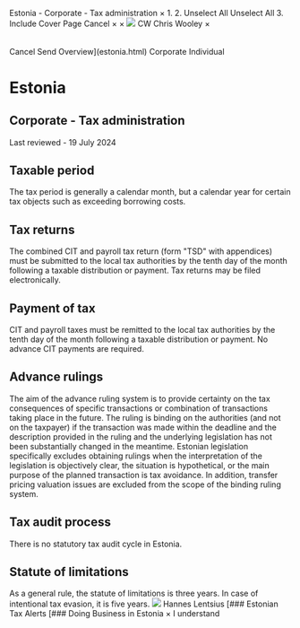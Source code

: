Estonia - Corporate - Tax administration
×
1.
2.
Unselect All
Unselect All
3.
Include Cover Page
Cancel
×
×
![](-/media/world-wide-tax-summaries/attachments/global---chris-wooley.ashx%3Frev=ac5e5f3223b34096b1afc2a6009c7320&revision=ac5e5f32-23b3-4096-b1af-c2a6009c7320&hash=859B7ADC84DC2CBEC9760E9E6EE7DE6D0A8BFCDF)
CW
Chris Wooley
×
######
Cancel
Send
Overview](estonia.html)
Corporate
Individual
# Estonia
## Corporate - Tax administration
Last reviewed - 19 July 2024
## Taxable period
The tax period is generally a calendar month, but a calendar year for certain tax objects such as exceeding borrowing costs.
## Tax returns
The combined CIT and payroll tax return (form "TSD" with appendices) must be submitted to the local tax authorities by the tenth day of the month following a taxable distribution or payment. Tax returns may be filed electronically.
## Payment of tax
CIT and payroll taxes must be remitted to the local tax authorities by the tenth day of the month following a taxable distribution or payment. No advance CIT payments are required.
## Advance rulings
The aim of the advance ruling system is to provide certainty on the tax consequences of specific transactions or combination of transactions taking place in the future. The ruling is binding on the authorities (and not on the taxpayer) if the transaction was made within the deadline and the description provided in the ruling and the underlying legislation has not been substantially changed in the meantime. Estonian legislation specifically excludes obtaining rulings when the interpretation of the legislation is objectively clear, the situation is hypothetical, or the main purpose of the planned transaction is tax avoidance. In addition, transfer pricing valuation issues are excluded from the scope of the binding ruling system.
## Tax audit process
There is no statutory tax audit cycle in Estonia.
## Statute of limitations
As a general rule, the statute of limitations is three years. In case of intentional tax evasion, it is five years.
![](-/media/world-wide-tax-summaries/attachments/estonia---hannes_lentsius.ashx%3Frev=31f88e16b03b44cbbfa48d1a5b28f7b6&revision=31f88e16-b03b-44cb-bfa4-8d1a5b28f7b6&hash=1B232B35B005C29B4211D624E8D01BC29E7ADF61)
Hannes Lentsius
[### Estonian Tax Alerts
[### Doing Business in Estonia
×
I understand